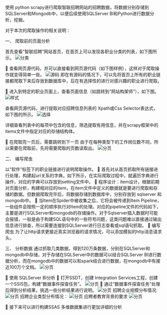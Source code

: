使用 python scrapy进行爬取智联招聘网站的招聘数据，将数据分别存储到 SQLServer和Mongodb中，以便后续使用SQLServer BI和Python进行数据分析，挖掘。

对于本次的爬取操作的相关说明：

一、      爬取前的页面分析

首先查看”智联招聘”网站首页，在首页上可以发现各职业分类的列表，如下图所示。
![分类](https://github.com/Shadow-Hunter-X/Crawl-Recruit-Data/blob/master/res/res1.jpg)

	查看网页源代码，并可以直接看到网页源代码（如下图样例），这样对于爬取操作就变得简单一些。
![源码](https://github.com/Shadow-Hunter-X/Crawl-Recruit-Data/blob/master/res/res2.jpg)
即在有源码的情况下，可以先将首页上所有的职业链接都爬取下来后存放到数据库中，后在有选择性的进行对感兴趣的职业进行爬取。

	进入到特定的职业页面上，查看页面信息（如跳转到“网站构架师”），如下图。
![样式](https://github.com/Shadow-Hunter-X/Crawl-Recruit-Data/blob/master/res/res3.jpg)

查看网页源代码，进行提取对应招聘信息列表的 Xpath或Css Selector表达式，如下图的所示。
![选择](https://github.com/Shadow-Hunter-X/Crawl-Recruit-Data/blob/master/res/res4.jpg)

详细查看列表中的每项中包含的信息，筛选提取有用信息，并在scrapy框架中的items文件中指定对应的存储结构体。

	在爬取完一页后，需要跳转到下一页
由于在每种类型下的工作岗位数不同，所以需要在爬取前，先将需要爬取的页数读取出。
![分页](https://github.com/Shadow-Hunter-X/Crawl-Recruit-Data/blob/master/res/res5.jpg)

二、	编写爬虫

以“软件”标签下的职业链接进行说明爬取操作。
	首先对从首页抓取所有链接进行处理，构建起url关系的字典，如下所示，在实际爬取过程中，就遍历字典进行操作，对应的字典可以存放到setting文件中。
	程序设计：item设计，根据前期对页面分析，构建相对应的item，在item文件中定义的数据就是要进行爬取和存储的数据。但数据爬取完毕后，将数据存储到数据库中，分别存放到 sqlserver 和 mongodb中。
	当Item在Spider中被收集之后，它将会被传递到Item Pipeline，一些组件会按照一定的顺序执行对Item的处理。对应的pipeline文件的代码如下，主要是进行SQLServer和mongodb的存储操作。对于Sqlserver插入数据时可能会报错，一般是由于构建SQL语句中的一些符号问题，这类问题难以直接通过输出信息进行排查，所以需要连接到SQLServer进行日志查看或sql语句抓取。
	编写爬虫
为了让http请求更接近真实浏览器的请求情况，可以添加模拟的http消息请求头。

三、	分析数据
通过抓取几类数据，得到120万条数据，分别在SQLServer和mongodb中存储，对于存储在SQLServer中的数据可以结合SQLServer BI进行数据分析，而在mongodb中的数据可以和spark结合进行数据，在mongodb中有接近100万个文档。
![分页](https://github.com/Shadow-Hunter-X/Crawl-Recruit-Data/blob/master/res/ana1.jpg)

	使用 SQLServer BI分析
	打开SSDT，创建 Integration Services工程，创建一个SSIS包，构建“数据事件探查任务”。
![分页](https://github.com/Shadow-Hunter-X/Crawl-Recruit-Data/blob/master/res/ana2.jpg)
	通过“数据事件探查任务”处理后得到分析结果，挑选一些分析结果进行说明。
![分页](https://github.com/Shadow-Hunter-X/Crawl-Recruit-Data/blob/master/res/ana3.jpg)
招聘企业规模分布情况:
![分页](https://github.com/Shadow-Hunter-X/Crawl-Recruit-Data/blob/master/res/ana4.jpg)
招聘企业类型分布情况：
![分页](https://github.com/Shadow-Hunter-X/Crawl-Recruit-Data/blob/master/res/ana5.jpg)
应聘者教育背景的要求
![分页](https://github.com/Shadow-Hunter-X/Crawl-Recruit-Data/blob/master/res/ana6.jpg)


	接下来可以进行构建SSAS 多维数据集进行更加详细的分析


